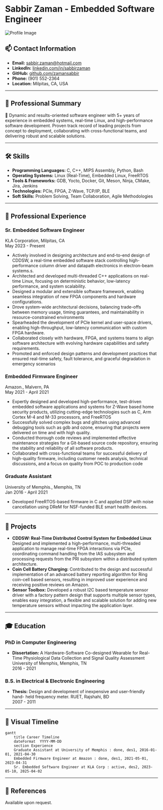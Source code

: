 

# Sabbir Zaman - Embedded Software Engineer

![Profile Image](https://avatars.githubusercontent.com/u/49623219?v=4)

## 📫 Contact Information
- **Email:** sabbir.zaman@hotmail.com
- **LinkedIn:** [linkedin.com/in/sabbirzaman](https://linkedin.com/in/sabbirzaman)
- **GitHub:** [github.com/zamansabbir](https://github.com/zamansabbir)
- **Phone:** (901) 552-2364
- **Location:** Milpitas, CA, USA

---

## 💼 Professional Summary
🌟 Dynamic and results-oriented software engineer with 5+ years of experience in embedded systems, real-time Linux, and high-performance software development. Proven track record of leading projects from concept to deployment, collaborating with cross-functional teams, and delivering robust and scalable solutions.

---

## 🛠️ Skills
- **Programming Languages:** C, C++, MIPS Assembly, Python, Bash
- **Operating Systems:** Linux (Real-Time), Embedded Linux, FreeRTOS
- **Tools & Frameworks:** GDB, Yocto, Docker, Git, Meson, Ninja, CMake, Jira, Jenkins
- **Technologies:** PCIe, FPGA, Z-Wave, TCP/IP, BLE
- **Soft Skills:** Problem Solving, Team Collaboration, Agile Methodologies

---

## 📝 Professional Experience
### **Sr. Embedded Software Engineer**  
KLA Corporation, Milpitas, CA  
May 2023 - Present
- Actively involved in designing architecture and end-to-end design of CDDSW, a real-time embedded software stack controlling high-performance column driver and datapath electronics in electron-beam systems.s.
- Architected and developed multi-threaded C++ applications on real-time Linux, focusing on deterministic behavior, low-latency performance, and system scalability.
- Designed a modular and extensible software framework, enabling seamless integration of new FPGA components and hardware configurations.
- Drove system-wide architectural decisions, balancing trade-offs between memory usage, timing guarantees, and maintainability in resource-constrained environments
- Spearheaded the development of PCIe kernel and user-space drivers, enabling high-throughput, low-latency communication with custom FPGA hardware.
- Collaborated closely with hardware, FPGA, and systems teams to align software architecture with evolving hardware capabilities and safety requirements.
- Promoted and enforced design patterns and development practices that ensured real-time safety, fault tolerance, and graceful degradation in emergency scenarios

### **Embedded Firmware Engineer**  
Amazon., Malvern, PA  
May 2021 - April 2021
- Expertly designed and developed high-performance, test-driven embedded software applications and systems for Z-Wave based home security products, utilizing cutting-edge technologies such as C, Arm Cortex M-4 and M-33 processors, and FreeRTOS
- Successfully solved complex bugs and glitches using advanced debugging tools such as gdb and ozone, ensuring that projects were delivered on time and with high quality.
- Conducted thorough code reviews and implemented effective maintenance strategies for a Git-based source code repository, ensuring the stability and reliability of all software products.
- Collaborated with cross-functional teams for successful delivery of high-quality firmware, including customer needs analysis, technical discussions, and a focus on quality from POC to production code

### **Graduate Assistant**  
University of Memphis., Memphis, TN  
Jan 2016 - April 2021
- Developed FreeRTOS-based firmware in C and applied DSP with noise cancellation using DReM for NSF-funded BLE smart health devices.
---

## 🌟 Projects
- **CDDSW: Real-Time Distributed Control System for Embedded Linux**
Designed and implemented a high-performance, multi-threaded application to manage real-time FPGA interactions via PCIe, coordinating command handling from the IAS subsystem and processing requests from the PRI subsystem within a distributed system architecture.
- **Coin Cell Battery Charging:** Contributed to the design and successful implementation of an advanced battery reporting algorithm for Ring coin-cell based sensors, resulting in improved user experience and receiving positive reviews on Amazon.
- **Sensor Toolbox:** Developed a robust I2C based temperature sensor driver with a factory pattern design that supports multiple sensor types, enables easy integration, a flexible and scalable solution for adding new temperature sensors without impacting the application layer.

---

## 🎓 Education
###  **PhD in Computer Engineering**
- **Dissertation:** A Hardware-Software Co-designed Wearable for Real-Time Physiological Data Collection and Signal Quality Assessment
University of Memphis, Memphis, TN  
2016 - 2021
###  **B.S. in Electrical & Electronic Engineering**
- **Thesis:** Design and development of inexpensive and user-friendly hand-
held frequency meter.
RUET, Rajshahi, BD  
2007 - 2011

---

## 📅 Visual Timeline
```mermaid
gantt
    title Career Timeline
    dateFormat  YYYY-MM-DD
    section Experience
    Graduate Assistant at University of Memphis : done, des1, 2016-01-01, 2021-04-30
    Embedded Firmware Engineer at Amazon : done, des1, 2021-05-01, 2023-04-31
    Sr. Embedded Software Engineer at KLA Corp : active, des2, 2023-05-10, 2025-04-02
```

---

## 📂 References
Available upon request.

